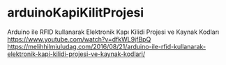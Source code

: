 # arduinoKapiKilitProjesi
Arduino ile RFID kullanarak Elektronik Kapı Kilidi Projesi ve Kaynak Kodları
https://www.youtube.com/watch?v=dfkWL9jfBpQ
https://melihhilmiuludag.com/2016/08/21/arduino-ile-rfid-kullanarak-elektronik-kapi-kilidi-projesi-ve-kaynak-kodlari/
